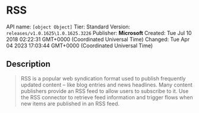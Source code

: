 # RSS
API name: `[object Object]`
Tier: Standard
Version: `releases/v1.0.1625\1.0.1625.3226`
Publisher: **Microsoft**
Created: Tue Jul 10 2018 02:22:31 GMT+0000 (Coordinated Universal Time)
Changed: Tue Apr 04 2023 17:03:44 GMT+0000 (Coordinated Universal Time)

## Description
> RSS is a popular web syndication format used to publish frequently updated content – like blog entries and news headlines.  Many content publishers provide an RSS feed to allow users to subscribe to it.  Use the RSS connector to retrieve feed information and trigger flows when new items are published in an RSS feed.
